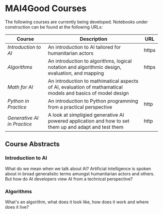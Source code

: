 # MAI4Good Courses

The following courses are currently being developed. Notebooks under construction can be found at the following URLs:

Course | Description | URL
--- | --- | ---
*Introduction to AI* | An introduction to AI tailored for humanitarian actors | https
*Algorithms* | An introduction to algorithms, logical notation and algorithmic design, evaluation, and mapping | https
*Math for AI* | An introduction to mathimatical aspects of AI, evaluation of mathamatical models and basics of model design
*Python in Practice* | An introduction to Python programming from a practical perspective | http
*Generative AI in Practice* | A look at simpligied generative AI powered application and how to set them up and adapt and test them | http

## Course Abstracts

### Introduction to AI

What do we mean when we talk about AI? Artificial intelligence is spoken about in broad generalistic terms amungst humanitarian actors and others. But how do AI developers view AI from a technical perspective?

### Algorithms

What's an algorithm, what does it look like, how does it work and where does it live?
